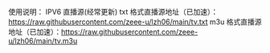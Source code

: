 使用说明：
IPV6 直播源(经常更新)
txt 格式直播源地址（已加速）：https://raw.githubusercontent.com/zeee-u/lzh06/main/tv.txt
m3u 格式直播源地址（已加速）：https://raw.githubusercontent.com/zeee-u/lzh06/main/tv.m3u
